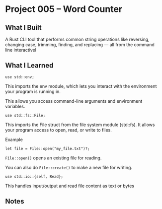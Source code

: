# Project 005 – Word Counter

## What I Built
A Rust CLI tool that performs common string operations like reversing, changing case, trimming, finding, and replacing — all from the command line interactivel

## What I Learned
```
use std::env;
```
This imports the env module, which lets you interact with the environment your program is running in.

This allows you access command-line arguments and environment variables.



```
use std::fs::File;
```
This imports the File struct from the file system module (std::fs).
It allows your program access to open, read, or write to files.

Example
```
let file = File::open("my_file.txt")?;
```

`File::open()` opens an existing file for reading.

You can also do `File::create()` to make a new file for writing.

```
use std::io::{self, Read};
```
This handles input/output and read file content as text or bytes



## Notes


    










